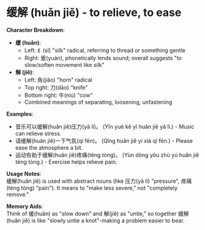 # **缓解 (huǎn jiě) - to relieve, to ease**

**Character Breakdown**:  
- **缓 (huǎn)**:
  - Left: 纟(sī) "silk" radical, referring to thread or something gentle
  - Right: 爰(yuán), phonetically lends sound; overall suggests "to slow/soften movement like silk"  
- **解 (jiě)**:
  - Left: 角(jiǎo) "horn" radical
  - Top right: 刀(dāo) "knife"
  - Bottom right: 牛(niú) "cow"
  - Combined meanings of separating, loosening, unfastening

**Examples**:  
- 音乐可以缓解(huǎn jiě)压力(yā lì)。 (Yīn yuè kě yǐ huǎn jiě yā lì.) - Music can relieve stress.  
- 请缓解(huǎn jiě)一下气氛(qì fēn)。 (Qǐng huǎn jiě yí xià qì fēn.) - Please ease the atmosphere a bit.  
- 运动有助于缓解(huǎn jiě)疼痛(téng tòng)。 (Yùn dòng yǒu zhù yú huǎn jiě téng tòng.) - Exercise helps relieve pain.

**Usage Notes**:  
缓解(huǎn jiě) is used with abstract nouns (like 压力(yā lì) "pressure", 疼痛(téng tòng) "pain"). It means to "make less severe," not "completely remove."

**Memory Aids**:  
Think of 缓(huǎn) as "slow down" and 解(jiě) as "untie," so together 缓解(huǎn jiě) is like "slowly untie a knot"-making a problem easier to bear.